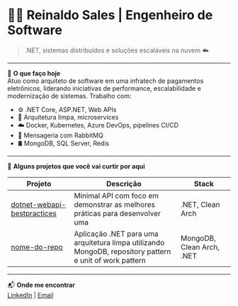 # 👨‍💻 Reinaldo Sales | Engenheiro de Software

> .NET, sistemas distribuídos e soluções escaláveis na nuvem ☁️

---

🎯 **O que faço hoje**  
Atuo como arquiteto de software em uma infratech de pagamentos eletrônicos, liderando iniciativas de performance, escalabilidade e modernização de sistemas. Trabalho com:

- ⚙️ .NET Core, ASP.NET, Web APIs  
- 🧱 Arquitetura limpa, microservices  
- ☁️ Docker, Kubernetes, Azure DevOps, pipelines CI/CD  
- 📩 Mensageria com RabbitMQ 
- 🛢️ MongoDB, SQL Server, Redis

---

🚀 **Alguns projetos que você vai curtir por aqui**

| Projeto | Descrição | Stack |
|--------|-----------|-------|
| [dotnet-webapi-bestpractices](https://github.com/reinaldosales/dotnet-webapi-bestpractices) | Minimal API com foco em demonstrar as melhores práticas para desenvolver uma| .NET, Clean Arch |
| [nome-do-repo](https://github.com/reinaldosales/dotnet-unitofwork-mongodb) | Aplicação .NET para uma arquitetura limpa utilizando MongoDB, repository pattern e unit of work pattern | MongoDB, Clean Arch, .NET |

---

📬 **Onde me encontrar**  
[LinkedIn](https://www.linkedin.com/in/seulink](https://www.linkedin.com/in/dreinaldosales)) | [Email](httpsreinaldo@gmail.com)
